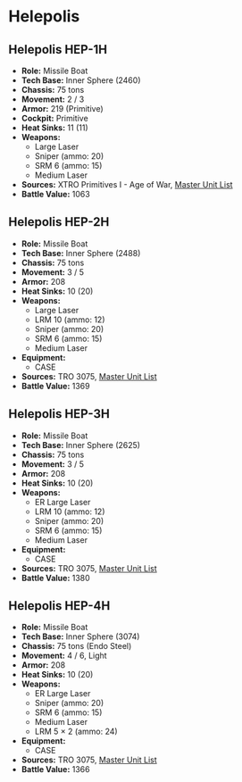 # Helepolis
## Helepolis HEP-1H
- **Role:** Missile Boat
- **Tech Base:** Inner Sphere (2460)
- **Chassis:** 75 tons
- **Movement:** 2 / 3
- **Armor:** 219 (Primitive)
- **Cockpit:** Primitive
- **Heat Sinks:** 11 (11)
- **Weapons:**
  - Large Laser
  - Sniper (ammo: 20)
  - SRM 6 (ammo: 15)
  - Medium Laser
- **Sources:** XTRO Primitives I - Age of War, [Master Unit List](http://masterunitlist.info/Unit/Details/1460/helepolis-hep-1h)
- **Battle Value:** 1063

## Helepolis HEP-2H
- **Role:** Missile Boat
- **Tech Base:** Inner Sphere (2488)
- **Chassis:** 75 tons
- **Movement:** 3 / 5
- **Armor:** 208
- **Heat Sinks:** 10 (20)
- **Weapons:**
  - Large Laser
  - LRM 10 (ammo: 12)
  - Sniper (ammo: 20)
  - SRM 6 (ammo: 15)
  - Medium Laser
- **Equipment:**
  - CASE
- **Sources:** TRO 3075, [Master Unit List](http://masterunitlist.info/Unit/Details/1461/helepolis-hep-2h)
- **Battle Value:** 1369

## Helepolis HEP-3H
- **Role:** Missile Boat
- **Tech Base:** Inner Sphere (2625)
- **Chassis:** 75 tons
- **Movement:** 3 / 5
- **Armor:** 208
- **Heat Sinks:** 10 (20)
- **Weapons:**
  - ER Large Laser
  - LRM 10 (ammo: 12)
  - Sniper (ammo: 20)
  - SRM 6 (ammo: 15)
  - Medium Laser
- **Equipment:**
  - CASE
- **Sources:** TRO 3075, [Master Unit List](http://masterunitlist.info/Unit/Details/1462/helepolis-hep-3h)
- **Battle Value:** 1380

## Helepolis HEP-4H
- **Role:** Missile Boat
- **Tech Base:** Inner Sphere (3074)
- **Chassis:** 75 tons (Endo Steel)
- **Movement:** 4 / 6, Light
- **Armor:** 208
- **Heat Sinks:** 10 (20)
- **Weapons:**
  - ER Large Laser
  - Sniper (ammo: 20)
  - SRM 6 (ammo: 15)
  - Medium Laser
  - LRM 5 × 2 (ammo: 24)
- **Equipment:**
  - CASE
- **Sources:** TRO 3075, [Master Unit List](http://masterunitlist.info/Unit/Details/1463/helepolis-hep-4h)
- **Battle Value:** 1366

